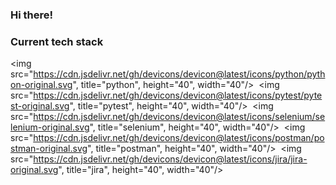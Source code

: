 ### Hi there!


### Current tech stack
<img src="https://cdn.jsdelivr.net/gh/devicons/devicon@latest/icons/python/python-original.svg", title="python", height="40", width="40"/>&nbsp;
<img src="https://cdn.jsdelivr.net/gh/devicons/devicon@latest/icons/pytest/pytest-original.svg", title="pytest", height="40", width="40"/>&nbsp;
<img src="https://cdn.jsdelivr.net/gh/devicons/devicon@latest/icons/selenium/selenium-original.svg", title="selenium", height="40", width="40"/>&nbsp;
<img src="https://cdn.jsdelivr.net/gh/devicons/devicon@latest/icons/postman/postman-original.svg", title="postman", height="40", width="40"/>&nbsp;
<img src="https://cdn.jsdelivr.net/gh/devicons/devicon@latest/icons/jira/jira-original.svg", title="jira", height="40", width="40"/>&nbsp;

